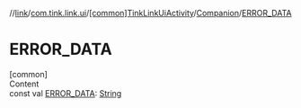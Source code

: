//[link](../../../index.md)/[com.tink.link.ui](../../index.md)/[[common]TinkLinkUiActivity](../index.md)/[Companion](index.md)/[ERROR_DATA](-e-r-r-o-r_-d-a-t-a.md)



# ERROR_DATA  
[common]  
Content  
const val [ERROR_DATA](-e-r-r-o-r_-d-a-t-a.md): [String](https://kotlinlang.org/api/latest/jvm/stdlib/kotlin/-string/index.html)  




